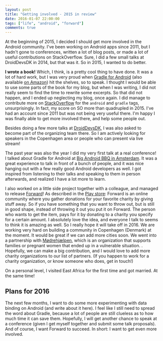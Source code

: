```yaml
---
layout: post
title: "Getting involved - 2015 in review"
date: 2016-01-07 22:00:00
tags: ["life", "android", "forward"]
comments: true
---
```

At the beginning of 2015, I decided I should get more involved in the Android community. I've been working on Android apps since 2011, but I hadn't gone to conferences, written a lot of blog posts, or made a lot of useful contributions on StackOverflow. Sure, I did a few small talks at DroidDevsDK in 2014, but that was it. So in 2015, I wanted to do better.

**I wrote a book!** Which, I think, is a pretty cool thing to have done. It was a lot of hard work, but I was very proud when [Gradle for Android](https://www.packtpub.com/application-development/gradle-android "Gradle for Android - Packt Publishing") (also available [on Amazon](http://www.amazon.com/gp/product/1783986824/ref=as_li_tl?ie=UTF8&camp=1789&creative=9325&creativeASIN=1783986824&linkCode=as2&tag=kevpelblo-20&linkId=4SC63BNQEBHIDPVH "Gradle for Android - Amazon")) hit the shelves, so to speak. I thought I would be able to use some parts of the book for my blog, but when I was writing, I did not really seem to find the time to rewrite some excerpts. So that did not happen, and I ended up neglecting my blog, once again. I did manage to contribute more on [StackOverflow](http://stackoverflow.com/users/421524/kevinpelgrims "kevinpelgrims on StackOverflow") for the `android` and `gradle` tags, unsurprisingly. In fact, my score on SO more than quadrupled in 2015. I've had an account since 2011 but was not being very useful there. I'm happy I was finally able to get more involved there, and help some people out.

Besides doing a few more talks at [DroidDevsDK](http://lanyrd.com/series/droiddevsdk/ "DroidDevsDK"), I was also asked to become part of the organizing team there. So I am actively looking for speakers in the Copenhagen area or people who can present via live stream!

The past year was also the year I did my very first talk at a real conference! I talked about Gradle for Android at [Big Android BBQ in Amsterdam](http://www.babbq.nl/ "Big Android BBQ"). It was a great experience to talk in front of a bunch of people, and it was nice hanging out with a few really good Android developers as well. I got inspired from listening to their talks and speaking to them in person afterwards, and realized I have a lot more to learn.

I also worked on a little side project together with a colleague, and managed to release [Forward](https://forwardapphq.com/?utm_source=kevinpelgrims.com "Forward")! As described in the [Play store](https://play.google.com/store/apps/details?id=com.commanigy.forward&utm_source=kevinpelgrims.com "Forward on Google Play"): Forward is an online community where you gather donations for your favorite charity by giving stuff away. So if you have something that you want to throw out, but is still in good shape, instead of throwing it out you put it on Forward. The person who wants to get the item, pays for it by donating to a charity you specify for a certain amount. I absolutely love the idea, and everyone I talk to seems to think it is amazing as well. So I really hope it will take off in 2016. We are working very hard on building a community in Copenhagen (Denmark) at the moment. It would be great if we can add more cities soon. We went into a partnership with [Mødrehjælpen](https://moedrehjaelpen.dk/ "Mødrehjælpen"), which is an organization that supports families or pregnant women that ended up in a vulnerable situation. . Hopefully, we can make a big contribution, and I would love to add more charity organizations to our list of partners. (If you happen to work for a charity organization, or know someone who does, get in touch!)

On a personal level, I visited East Africa for the first time and got married. At the same time!

## Plans for 2016

The next few months, I want to do some more experimenting with data binding on Android (and write about it here). I feel like I still need to spread the word about Gradle, because a lot of people are still clueless as to how much time it can save them. Hopefully, I will get another chance to speak at a conference (given I get myself together and submit some talk proposals). And of course, I want Forward to succeed.
In short: I want to get even more involved.
